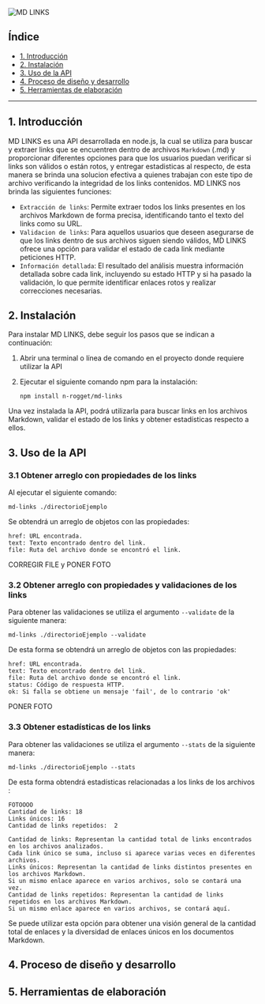 ![MD LINKS](https://github.com/n-rogget/md-links/assets/139395222/76ccd882-723a-4513-8215-20049ea0af16)

## Índice

* [1. Introducción](#1-introoduccion)
* [2. Instalación](#2-instalacion)
* [3. Uso de la API](#3-uso-basico)
* [4. Proceso de diseño y desarrollo](#5-proceso-de-diseño-y-desarrollo)
* [5. Herramientas de elaboración](#6-herramientas-de-elaboracion)

***

## 1. Introducción

MD LINKS es una API desarrollada en node.js, la cual se utiliza para buscar y extraer links que se encuentren dentro de archivos `Markdown` (.md) y proporcionar diferentes opciones para que los usuarios puedan verificar si links son válidos o están rotos, y entregar estadisticas al respecto, de esta manera se brinda una solucion efectiva a quienes trabajan con este tipo de archivo verificando la integridad de los links contenidos. MD LINKS nos brinda las siguientes funciones:

* `Extracción de links`: Permite extraer todos los links presentes en los archivos Markdown de forma precisa, 
                       identificando tanto el texto del links como su URL.
* `Validacion de links`: Para aquellos usuarios que deseen asegurarse de que los links dentro de sus archivos siguen siendo válidos,
                      MD LINKS ofrece una opción para validar el estado de cada link mediante peticiones HTTP.
* `Información detallada`: El resultado del análisis muestra información detallada sobre cada link, incluyendo su estado HTTP y si ha pasado la validación, 
                        lo que permite identificar enlaces rotos y realizar correcciones necesarias.

## 2. Instalación

Para instalar MD LINKS, debe seguir los pasos que se indican a continuación:
1. Abrir una terminal o línea de comando en el proyecto donde requiere utilizar la API
2. Ejecutar el siguiente comando npm para la instalación:

   
   ```npm install n-rogget/md-links```

   
Una vez instalada la API, podrá utilizarla para buscar links en los archivos Markdown, validar el estado de los links y obtener estadísticas respecto a ellos.


## 3. Uso de la API
### 3.1  Obtener arreglo con propiedades de los links 
Al ejecutar el siguiente comando:

```md-links ./directorioEjemplo```

Se obtendrá un arreglo de objetos con las propiedades:

```
href: URL encontrada.
text: Texto encontrado dentro del link.
file: Ruta del archivo donde se encontró el link.
```

 CORREGIR FILE y PONER FOTO

 ### 3.2 Obtener arreglo con propiedades y validaciones de los links

Para obtener las validaciones se utiliza el argumento `--validate` de la siguiente manera:

```md-links ./directorioEjemplo --validate```

De esta forma se obtendrá un arreglo de objetos con las propiedades:

```
href: URL encontrada.
text: Texto encontrado dentro del link.
file: Ruta del archivo donde se encontró el link.
status: Código de respuesta HTTP.
ok: Si falla se obtiene un mensaje 'fail', de lo contrario 'ok'
```

PONER FOTO


### 3.3 Obtener estadísticas de los links

Para obtener las validaciones se utiliza el argumento `--stats` de la siguiente manera:

```md-links ./directorioEjemplo --stats```

De esta forma obtendrá estadísticas relacionadas a los links de los archivos :

```
FOTOOOO
Cantidad de links: 18
Links únicos: 16
Cantidad de links repetidos:  2
```
```
Cantidad de links: Representan la cantidad total de links encontrados en los archivos analizados.
Cada link único se suma, incluso si aparece varias veces en diferentes archivos.
Links únicos: Representan la cantidad de links distintos presentes en los archivos Markdown.
Si un mismo enlace aparece en varios archivos, solo se contará una vez.
Cantidad de links repetidos: Representan la cantidad de links repetidos en los archivos Markdown.
Si un mismo enlace aparece en varios archivos, se contará aquí.
```
Se puede utilizar esta opción para obtener una visión general de la cantidad total de enlaces y la diversidad de enlaces únicos en los documentos Markdown.




## 4. Proceso de diseño y desarrollo

## 5. Herramientas de elaboración




